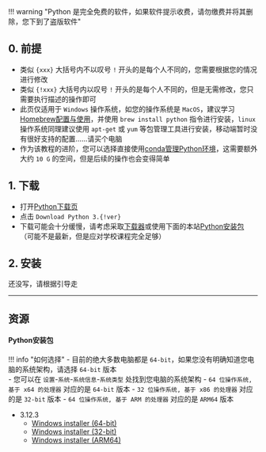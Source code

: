 !!! warning "Python 是完全免费的软件，如果软件提示收费，请勿缴费并将其删除，您下到了盗版软件"


## 0. 前提
- 类似 `{xxx}` 大括号内不以叹号 `!` 开头的是每个人不同的，您需要根据您的情况进行修改  
- 类似 `{!xxx}` 大括号内以叹号 `!` 开头的是每个人不同的，但是无需修改，您只需要执行描述的操作即可  
- 此页仅适用于 `Windows` 操作系统，如您的操作系统是 `MacOS`，建议学习[Homebrew配置与使用](Homebrew配置与使用.md)，并使用 `brew install python` 指令进行安装，`linux` 操作系统同理建议使用 `apt-get` 或 `yum` 等包管理工具进行安装，移动端暂时没有很好支持的配置……请买个电脑  
- 作为该教程的进阶，您可以选择直接使用[conda管理Python环境](conda管理Python环境.md)，这需要额外大约 `10 G` 的空间，但是后续的操作也会变得简单

## 1. 下载  
- 打开[Python下载页](https://www.python.org/downloads/)  
- 点击 `Download Python 3.{!ver}`  
- 下载可能会十分缓慢，请考虑采取[下载器](下载器.md)或使用下面的本站[Python安装包](#python安装包)（可能不是最新，但是应对学校课程完全足够）  

## 2. 安装
还没写，请根据引导走

---

## 资源
#### Python安装包  
!!! info "如何选择"
    - 目前的绝大多数电脑都是 `64-bit`，如果您没有明确知道您电脑的系统架构，请选择 `64-bit` 版本  
    - 您可以在 `设置`-`系统`-`系统信息`-`系统类型` 处找到您电脑的系统架构
        - `64 位操作系统, 基于 x64 的处理器` 对应的是 `64-bit` 版本
        - `32 位操作系统, 基于 x86 的处理器` 对应的是 `32-bit` 版本
        - `64 位操作系统, 基于 ARM 的处理器` 对应的是 `ARM64` 版本

- 3.12.3  
    - [Windows installer (64-bit)](https://api.ecylt.top/v1/lanzou_link?url=https://cqu-openlib.lanzout.com/izni21x6g5qd&type=down)
    - [Windows installer (32-bit)](https://api.ecylt.top/v1/lanzou_link?url=https://cqu-openlib.lanzout.com/ipk161x6fmbe&type=down)
    - [Windows installer (ARM64)](https://api.ecylt.top/v1/lanzou_link?url=https://cqu-openlib.lanzout.com/i6ho81x6fv1i&type=down)